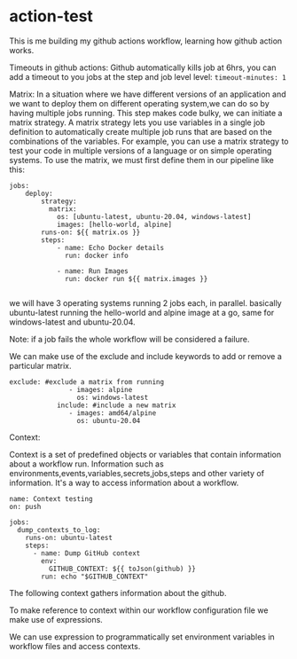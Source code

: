 # action-test

This is me building my github actions workflow, learning how github action works.

Timeouts in github actions:
Github automatically kills job at 6hrs, you can add a timeout to you jobs at the step and job level level:
``` timeout-minutes: 1 ```

Matrix:
In a situation where we have different versions of an application and we want to deploy them on different operating system,we can do so by having multiple jobs running.  This step makes code bulky, we can initiate a matrix strategy. A matrix strategy lets you use variables in a single job definition to automatically create multiple job runs that are based on the combinations of the variables. For example, you can use a matrix strategy to test your code in multiple versions of a language or on simple operating systems. To use the matrix, we must first define them in our pipeline like this:

```
jobs:
    deploy:
        strategy: 
          matrix: 
            os: [ubuntu-latest, ubuntu-20.04, windows-latest]
            images: [hello-world, alpine]
        runs-on: ${{ matrix.os }}
        steps:
            - name: Echo Docker details
              run: docker info

            - name: Run Images
              run: docker run ${{ matrix.images }}


```

we will have 3 operating systems running 2 jobs each, in parallel. basically ubuntu-latest running the hello-world and alpine image at a go, same for windows-latest and ubuntu-20.04.

Note: if a job fails the whole workflow will be considered a failure.

We can make use of the exclude and include keywords to add or remove a particular matrix.

```
exclude: #exclude a matrix from running
               - images: alpine
                 os: windows-latest
            include: #include a new matrix
               - images: amd64/alpine
                 os: ubuntu-20.04
```

Context: 

Context is a set of predefined objects or variables that contain information about a workflow run. Information such as environments,events,variables,secrets,jobs,steps and other variety of information. It's a way to access information about a workflow.

```
name: Context testing
on: push

jobs:
  dump_contexts_to_log:
    runs-on: ubuntu-latest
    steps:
      - name: Dump GitHub context
        env:
          GITHUB_CONTEXT: ${{ toJson(github) }}
        run: echo "$GITHUB_CONTEXT"
```
The following context gathers information about the github. 

 To make reference to context within our workflow configuration file we make use of expressions.

We can use expression to programmatically set environment variables in workflow files and access contexts. 
